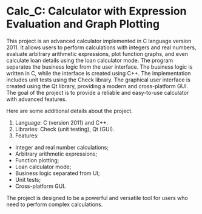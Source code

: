 # Calc_C: Calculator with Expression Evaluation and Graph Plotting
This project is an advanced calculator implemented in C language version 2011. It allows users to perform calculations with integers and real numbers, evaluate arbitrary arithmetic expressions, plot function graphs, and even calculate loan details using the loan calculator mode. The program separates the business logic from the user interface. The business logic is written in C, while the interface is created using C++. The implementation includes unit tests using the Check library. The graphical user interface is created using the Qt library, providing a modern and cross-platform GUI. The goal of the project is to provide a reliable and easy-to-use calculator with advanced features.

Here are some additional details about the project.

1. Language: C (version 2011) and C++.
2. Libraries: Check (unit testing), Qt (GUI).
3. Features:
- Integer and real number calculations;
- Arbitrary arithmetic expressions;
- Function plotting;
- Loan calculator mode;
- Business logic separated from UI;
- Unit tests;
- Cross-platform GUI.

The project is designed to be a powerful and versatile tool for users who need to perform complex calculations.
